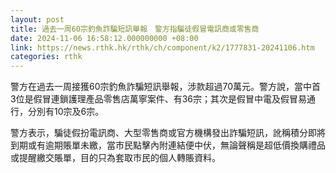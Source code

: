 ```yaml
---
layout: post
title: 過去一周60宗釣魚詐騙短訊舉報　警方指騙徒假冒電訊商或零售商
date: 2024-11-06 16:58:12.000000000 +08:00
link: https://news.rthk.hk/rthk/ch/component/k2/1777831-20241106.htm
categories: rthk
---
```


警方在過去一周接獲60宗釣魚詐騙短訊舉報，涉款超過70萬元。警方說，當中首3位是假冒連鎖護理產品零售店萬寧案件、有36宗；其次是假冒中電及假冒易通行，分別有10宗及6宗。

警方表示，騙徒假扮電訊商、大型零售商或官方機構發出詐騙短訊，訛稱積分即將到期或有逾期賬單未繳，當市民點擊內附連結便中伏，無論聲稱是超低價換購禮品或提醒繳交賬單，目的只為套取市民的個人轉賬資料。
